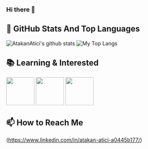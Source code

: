### Hi there 👋


## 📌 GitHub Stats And Top Languages

<p float="center">
  <img  src="https://github-readme-stats.vercel.app/api?username=AtakanAtici&show_icons=true&count_private=true&hide=contribs,issues" alt="AtakanAtici's github stats" />
  <img  src="https://github-readme-stats.vercel.app/api/top-langs/?username=AtakanAtici&layout=compact&hide=html,css" alt="My Top Langs" />
</p>


## 📚 Learning & Interested


<code><img height="75" src="https://user-images.githubusercontent.com/67654900/97544506-c2ff2c80-19da-11eb-905e-7449c84bbf65.png"></code>
<code><img height="75" src="https://user-images.githubusercontent.com/67654900/97544813-2ee19500-19db-11eb-8eb6-68a37eb1d262.png"></code>
<code><img height="75" src="https://user-images.githubusercontent.com/67654900/97544979-651f1480-19db-11eb-91f5-95289567e64e.png"></code>




## 📫 How to Reach Me


(https://www.linkedin.com/in/atakan-atici-a0445b177/)


